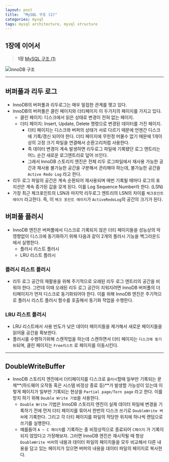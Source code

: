 ```yaml
---
layout: post
title:  "MySQL 구조 (2)"
categories: mysql
tags: mysql architecture, mysql structure
---
```


## 1장에 이어서 
> **1장** [MySQL 구조 (1)]({{site.url}}/mysql/2021/10/06/mysql-structure-1.html)


![InnoDB 구조]({{site.url}}/assets/images/db/innodb-strucuture.png)

---

## 버퍼풀과 리두 로그 
- InnoDB의 버퍼풀과 리두로그는 매우 밀접한 관계를 맺고 있다. 
- InnoDB의 버퍼풀은 클린 페이지와 더티페이지 이 두가지의 페이지를 가지고 있다. 
  - 클린 페이지: 디스크에서 읽은 상태로 변경이 전혀 없는 페이지.
  - 더티 페이지: Insert, Update, Delete 명령으로 변경된 데이터를 가진 페이지.
    - 더티 페이지는 디스크와 버퍼의 상태가 서로 다르기 때문에 언젠간 디스크에 기록/갱신 되어야 한다. 더티 페이지에 무한정 머물수 없기 때문에 1개이상의 고정 크기 파일을 연결해서 순환고리처럼 사용한다.
    - 즉 데이터 변경이 계속 발생하면 리두로그 파일에 기록됐던 로그 엔트리는 어느 순간 새로운 로그엔트리로 덮어 쓰인다.
    - 그래서 InnoDB 스토리지 엔진은 전체 리두 로그파일에서 재사용 가능한 공간과 재사용 불가능한 공간을 구분해서 관리해야 하는데, 불가능한 공간을 `Active Redo Log` 라고 한다.
 - 리두 로그 파일의 공간은 계속 순환되어 재사용되며 매번 기록될 때마다 로그의 포지션은 계속 증가된 값을 갖게 된다. 이를 Log Sequence Number라 한다. (LSN)
 - 가장 최근 체크포인트의 LSN과 마지막 리두로그 엔트리의 LSN의 차이를 `체크포인트 에이지` 라고한다. 즉, 이 `체크 포인트 에이지`가 `ActiveRedoLog`의 공간의 크기가 된다.

## 버퍼풀 플러시
- InnoDB 엔진은 버퍼풀에서 디스크로 기록되지 않은 더티 페이지들을 성능상의 악영향없이 디스크에 동기화하기 위해 다음과 같이 2개의 플러시 기능을 백그라운드에서 실행한다.
  - 플러시 리스트 플러시
  - LRU 리스트 플러시 

### 플러시 리스트 플러시
- 리두 로그 공간의 재활용을 위해 주기적으로 오래된 리두 로그 엔트리의 공간을 비워야 한다. 그런데 이때 오래된 리두 로그 공간이 지워지려면 InnoDB 버퍼풀의 더티페이지가 먼저 디스크로 동기화되어야 한다. 이를 위해 InnoDB 엔진은 주기적으로 플러시 리스트 플러시 함수를 호출해서 동기화 작업을 수행한다.


### LRU 리스트 플러시
- LRU 리스트에서 사용 빈도가 낮은 데이터 페이지들을 제거해서 새로운 페이지들을 읽어올 공간을 확보한다.
- 플러시를 수행하기위해 스캔작업을 하는데 스캔하면서 더티 페이지는 `디스크에 동기화`되며, 클린 페이지는 `Free리스트` 로 페이지를 이동시킨다.

---

## DoubleWriteBuffer
- InnoDB 스토리지 엔진에서 더티페이지를 디스크로 `플러시`할때 일부만 기록되는 문제**(하드웨어 오작동 혹은 시스템 비정상 종료 등)**가 발생할 가능성이 있는데 이렇게 페이지가 일부만 기록되는 현상을 `Partial page/Torn page` 라고 한다. 이를 방지 하기 위해 `Double Write 기법`을 사용한다.
  - `Double Write` 기법은 InnoDB 스토리지 엔진이 실제 데이터 파일에 변경을 기록하기 전에 먼저 더티 페이지를 묶어서 한번의 디스크 쓰기로 `DoubleWrite 버퍼`에 기록한다. 그리고 각 더티 페이지를 파일의 적당한 위치에 하나씩 랜덤으로 쓰기를 실행한다.
  - 예를들어 `A ~ C 페이지`를 기록하는 중 비정상적으로 종료되어 `C페이지` 가 기록이 되지 않았다고 가정해보자. 그러면 InnoDB 엔진은 재시작될 때 항상 `DoubleWrite 버퍼`의 내용과 데이터 파일의 페이지들을 모두 비교해서 다른 내용을 담고 있는 페이지가 있으면 버퍼의 내용을 데이터 파일의 페이지로 복사한다.

